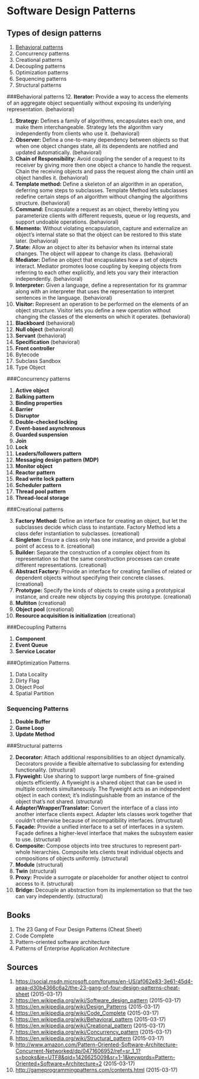 # Software Design Patterns

## Types of design patterns
1. [Behavioral patterns](#behavioral-patterns)
2. Concurrency patterns
3. Creational patterns
4. Decoupling patterns
5. Optimization patterns
6. Sequencing patterns
7. Structural patterns

###Behavioral patterns
12. **Iterator:**
Provide a way to access the elements of an aggregate object sequentially without exposing its underlying representation. (behavioral)
1. **Strategy:**
Defines a family of algorithms, encapsulates each one, and make them interchangeable. Strategy lets the algorithm vary independently from clients who use it. (behavioral)
4. **Observer:**
Define a one-to-many dependency between objects so that when one object changes state, all its dependents are notified and updated automatically. (behavioral)
5. **Chain of Responsibility:**
Avoid coupling the sender of a request to its receiver by giving more then one object a chance to handle the request. Chain the receiving objects and pass the request along the chain until an object handles it. (behavioral)
10. **Template method:**
Define a skeleton of an algorithm in an operation, deferring some steps to subclasses. Template Method lets subclasses redefine certain steps of an algorithm without changing the algorithms structure. (behavioral)
14. **Command:**
Encapsulate a request as an object, thereby letting you parameterize clients with different requests, queue or log requests, and support undoable operations. (behavioral)
21. **Memento:**
Without violating encapsulation, capture and externalize an object’s internal state so that the object can be restored to this state later. (behavioral)
16. **State:**
Allow an object to alter its behavior when its internal state changes. The object will appear to change its class. (behavioral)
15. **Mediator:**
Define an object that encapsulates how a set of objects interact. Mediator promotes loose coupling by keeping objects from referring to each other explicitly, and lets you vary their interaction independently. (behavioral)
20. **Interpreter:**
Given a language, define a representation for its grammar along with an interpreter that uses the representation to interpret sentences in the language. (behavioral)
23. **Visitor:**
Represent an operation to be performed on the elements of an object structure. Visitor lets you define a new operation without changing the classes of the elements on which it operates. (behavioral)
6. **Blackboard** (behavioral)
7. **Null object** (behavioral)
8. **Servant** (behavioral)
9. **Specification** (behavioral)
1. **Front controller**
1. Bytecode
2. Subclass Sandbox
3. Type Object

###Concurrency patterns
1. **Active object**
2. **Balking pattern**
3. **Binding properties**
3. **Barrier**
4. **Disruptor**
5. **Double-checked locking**
5. **Event-based asynchronous**
6. **Guarded suspension**
6. **Join**
6. **Lock**
7. **Leaders/followers pattern**
7. **Messaging design pattern (MDP)**
8. **Monitor object**
9. **Reactor pattern** 
10. **Read write lock pattern**
11. **Scheduler pattern**
12. **Thread pool pattern**
13. **Thread-local storage**

###Creational patterns

3. **Factory Method:**
Define an interface for creating an object, but let the subclasses decide which class to instantiate. Factory Method lets a class defer instantiation to subclasses. (creational)
6. **Singleton:**
Ensure a class only has one instance, and provide a global point of access to it. (creational)
11. **Builder:**
Separate the construction of a complex object from its representation so that the same construction processes can create different representations. (creational)
18. **Abstract Factory:**
Provide an interface for creating families of related or dependent objects without specifying their concrete classes. (creational)
22. **Prototype:**
Specify the kinds of objects to create using a prototypical instance, and create new objects by copying this prototype. (creational)
1. **Multiton** (creational)
2. **Object pool** (creational)
3. **Resource acquisition is initialization** (creational)

###Decoupling Patterns
1. **Component**
2. **Event Queue**
3. **Service Locator**

###Optimization Patterns
1. Data Locality
2. Dirty Flag
3. Object Pool
4. Spatial Partition

### Sequencing Patterns
1. **Double Buffer**
2. **Game Loop**
3. **Update Method**

###Structural patterns

2. **Decorator:**
Attach additional responsibilities to an object dynamically. Decorators provide a flexible alternative to subclassing for extending functionality. (structural)
7. **Flyweight:**
Use sharing to support large numbers of fine-grained objects efficiently. A flyweight is a shared object that can be used in multiple contexts simultaneously. The flyweight acts as an independent object in each context; it’s indistinguishable from an instance of the object that’s not shared. (structural)
8. **Adapter/Wrapper/Translator:**
Convert the interface of a class into another interface clients expect. Adapter lets classes work together that couldn’t otherwise because of incompatibility interfaces. (structural)
9. **Façade:**
Provide a unified interface to a set of interfaces in a system. Façade defines a higher-level interface that makes the subsystem easier to use. (structural)
13. **Composite:**
Compose objects into tree structures to represent part-whole hierarchies. Composite lets clients treat individual objects and compositions of objects uniformly. (structural)
4. **Module** (structural)
5. **Twin** (structural)
17. **Proxy:**
Provide a surrogate or placeholder for another object to control access to it. (structural)
19. **Bridge:**
Decouple an abstraction from its implementation so that the two can vary independently. (structural)

## Books
1. The 23 Gang of Four Design Patterns (Cheat Sheet)
2. Code Complete
3. Pattern-oriented software architecture 
4. Patterns of Enterprise Application Architecture

## Sources
1. https://social.msdn.microsoft.com/forums/en-US/af062e83-3e61-45d4-aeaa-d30b4366c6a2/the-23-gang-of-four-design-patterns-cheat-sheet  (2015-03-17)
2. https://en.wikipedia.org/wiki/Software_design_pattern (2015-03-17)
3. https://en.wikipedia.org/wiki/Design_Patterns (2015-03-17)
4. https://en.wikipedia.org/wiki/Code_Complete (2015-03-17)
5. https://en.wikipedia.org/wiki/Behavioral_pattern (2015-03-17)
6. https://en.wikipedia.org/wiki/Creational_pattern (2015-03-17)
7. https://en.wikipedia.org/wiki/Concurrency_pattern (2015-03-17)
8. https://en.wikipedia.org/wiki/Structural_pattern (2015-03-17)
9. http://www.amazon.com/Pattern-Oriented-Software-Architecture-Concurrent-Networked/dp/0471606952/ref=sr_1_1?s=books&ie=UTF8&qid=1426625009&sr=1-1&keywords=Pattern-Oriented+Software+Architecture+2 (2015-03-17)
10. http://gameprogrammingpatterns.com/contents.html (2015-03-17)
